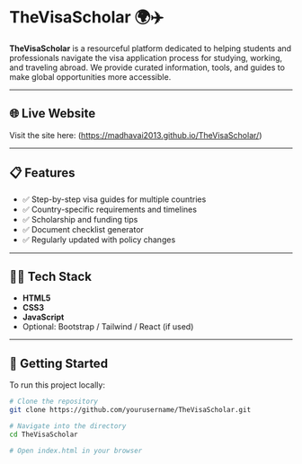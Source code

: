 # TheVisaScholar 🌍✈️

**TheVisaScholar** is a resourceful platform dedicated to helping students and professionals navigate the visa application process for studying, working, and traveling abroad. We provide curated information, tools, and guides to make global opportunities more accessible.

---

## 🌐 Live Website

Visit the site here: (https://madhavai2013.github.io/TheVisaScholar/)

---

## 📋 Features

- ✅ Step-by-step visa guides for multiple countries
- ✅ Country-specific requirements and timelines
- ✅ Scholarship and funding tips
- ✅ Document checklist generator
- ✅ Regularly updated with policy changes

---

## 🧑‍💻 Tech Stack

- **HTML5**
- **CSS3**
- **JavaScript**
- Optional: Bootstrap / Tailwind / React (if used)

---

## 🚀 Getting Started

To run this project locally:

```bash
# Clone the repository
git clone https://github.com/yourusername/TheVisaScholar.git

# Navigate into the directory
cd TheVisaScholar

# Open index.html in your browser

